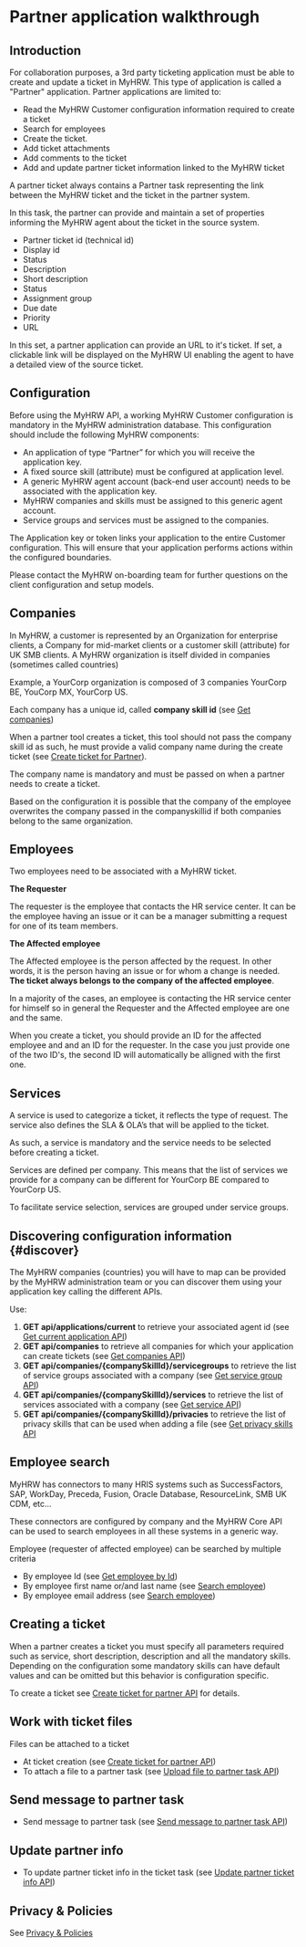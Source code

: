 # Partner application walkthrough

## Introduction 

For collaboration purposes, a 3rd party ticketing application must be able to create and update a ticket in MyHRW. This type of application is called a "Partner" application.
Partner applications are limited to:

* Read the MyHRW Customer configuration information required to create a ticket
* Search for employees 
* Create the ticket.
* Add ticket attachments
* Add comments to the ticket
* Add and update partner ticket information linked to the MyHRW ticket

A partner ticket always contains a Partner task representing the link between the MyHRW ticket and the ticket in the partner system.

In this task, the partner can provide and maintain a set of properties informing the MyHRW agent about the ticket in the source system.

*  Partner ticket id (technical id)
*  Display id
*  Status
*  Description
*  Short description
*  Status
*  Assignment group
*  Due date
*  Priority
*  URL 

In this set, a partner application can provide an URL to it's ticket. If set, a clickable link will be displayed on the MyHRW UI enabling the agent to have a detailed view of the source ticket.

## Configuration 

Before using the MyHRW API, a working MyHRW Customer configuration is mandatory in the MyHRW administration database. This configuration should include the following MyHRW components:

* An application of type “Partner” for which you will receive the application key.
* A fixed source skill (attribute) must be configured at application level.
* A generic MyHRW agent account (back-end user account) needs to be associated with the application key.
* MyHRW companies and skills must be assigned to this generic agent account.
* Service groups and services must be assigned to the companies.

The Application key or token links your application to the entire Customer configuration. This will ensure that your application performs actions within the configured boundaries.

Please contact the MyHRW on-boarding team for further questions on the client configuration and setup models.

## Companies 

In MyHRW, a customer is represented by an Organization for enterprise clients, a Company for mid-market clients or a customer skill (attribute) for UK SMB clients.
A MyHRW organization is itself divided in companies (sometimes called countries)

Example, a YourCorp organization is composed of 3 companies YourCorp BE, YouCorp MX, YourCorp US.

Each company has a unique id, called __company skill id__ (see [Get companies](/docs/API_GetCompanies)) 

When a partner tool creates a ticket, this tool should not pass the company skill id as such, he must provide a valid company name during the create ticket (see [Create ticket for Partner](/docs/API_CreateTicket_Partner)). 

The company name is mandatory and must be passed on when a partner needs to create a ticket.

Based on the configuration it is possible that the company of the employee overwrites the company passed in the companyskillid if both companies belong to the same organization. 


## Employees

Two employees need to be associated with a MyHRW ticket.

__The Requester__

The requester is the employee that contacts the HR service center. It can be the employee having an issue or it can be a manager submitting a request for one of its team members. 

__The Affected employee__

The Affected employee is the person affected by the request. In other words, it is the person having an issue or for whom a change is needed. __The ticket always belongs to the company of the affected employee__. 

In a majority of the cases, an employee is contacting the HR service center for himself so in general the Requester and the Affected employee are one and the same. 

When you create a ticket, you should provide an ID for the affected employee and and an ID for the requester. In the case you just provide one of the two ID's, the second ID will automatically be alligned with the first one.

## Services 

A service is used to categorize a ticket, it reflects the type of request.
The service also defines the SLA & OLA’s that will be applied to the ticket.

As such, a service is mandatory and the service needs to be selected before creating a ticket.

Services are defined per company. This means that the list of services we provide for a company can be different for YourCorp BE compared to YourCorp US.

To facilitate service selection, services are grouped under service groups.

## Discovering configuration information {#discover}

The MyHRW companies (countries) you will have to map can be provided by the MyHRW administration team or you can discover them using your application key calling the different APIs.

Use: 

1. __GET api/applications/current__ to retrieve your associated agent id (see [Get current application API](/docs/API_GetCurrentApplication))
2. __GET api/companies__ to retrieve all companies for which your application can create tickets (see [Get companies API](/docs/API_GetCompanies))
3. __GET api/companies/{companySkillId}/servicegroups__ to retrieve the list of service groups associated with a company (see [Get service group API](/docs/API_GetServiceGroups))   
4. __GET api/companies/{companySkillId}/services__ to retrieve the list of services associated with a company (see [Get service API](/docs/API_GetServices))  
5. __GET api/companies/{companySkillId}/privacies__ to retrieve the list of privacy skills that can be used when adding a file (see [Get privacy skills API](/docs/API_GetPrivacies) 


## Employee search

MyHRW has connectors to many HRIS systems such as SuccessFactors, SAP, WorkDay, Preceda, Fusion, Oracle Database, ResourceLink, SMB UK CDM, etc...

These connectors are configured by company and the MyHRW Core API can be used to search employees in all these systems in a generic way. 

Employee (requester of affected employee)  can be searched by multiple criteria

* By employee Id (see [Get employee by Id](/docs/API_GetEmployeeById))
* By employee first name  or/and last name (see [Search employee](/docs/API_SearchEmployee))
* By employee email address (see [Search employee](/docs/API_SearchEmployee))

## Creating a ticket

When a partner creates a ticket you must specify all parameters required such as service, short description, description and all the mandatory skills. 
Depending on the configuration some mandatory skills can have default values and can be omitted but this behavior is configuration specific.

To create a ticket see [Create ticket for partner API](/docs/API_CreateTicket_Generic) for details.

## Work with ticket files

Files can be attached to a ticket 

* At ticket creation (see [Create ticket for partner API](/docs/API_CreateTicket_Generic))
* To attach a file to a partner task (see [Upload file to partner task API](/docs/API_UploadFileToTask))

## Send message to partner task

* Send message to partner task (see [Send message to partner task API](/docs/API_AddCommentToPartnerTask))

## Update partner info

* To update partner ticket info in the ticket task (see [Update partner ticket info API](/docs/API_UpdatePartnerInfo))

## Privacy & Policies

See [Privacy & Policies](/docs/PrivacyAndPolicies)